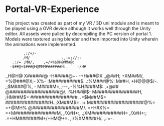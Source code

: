 # Portal-VR-Experience

This project was created as part of my VR / 3D uni module and is meant to be played using a GVR device although it works well through the Unity editor.
All assets were pulled by decompiling the PC version of portal 1.
Models were textured using blender and then imported into Unity wherein the animations were implemented.

            ,:/+/-
            /M/              .,-=;//;-
       .:/= ;MH/,    ,=/+%$XH@MM#@:
      -$##@+$###@H@MMM#######H:.    -/H#
 .,H@H@ X######@ -H#####@+-     -+H###@X
  .,@##H;      +XM##M/,     =%@###@X;-
X%-  :M##########$.    .:%M###@%:
M##H,   +H@@@$/-.  ,;$M###@%,          -
M####M=,,---,.-%%H####M$:          ,+@##
@##################@/.         :%H##@$-
M###############H,         ;HM##M$=
#################.    .=$M##M$=
################H..;XM##M$=          .:+
M###################@%=           =+@MH%
@#################M/.         =+H#X%=
=+M###############M,      ,/X#H+:,
  .;XM###########H=   ,/X#H+:;
     .=+HM#######M+/+HM@+=.
         ,:/%XM####H/.
              ,.:=-.
